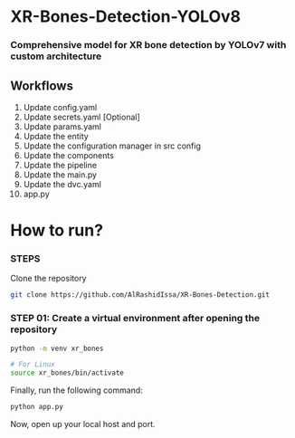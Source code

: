 # XR-Bones-Detection-YOLOv8 
### Comprehensive model for XR bone detection by YOLOv7 with custom architecture

## Workflows

1. Update config.yaml
2. Update secrets.yaml [Optional]
3. Update params.yaml
4. Update the entity
5. Update the configuration manager in src config
6. Update the components
7. Update the pipeline 
8. Update the main.py
9. Update the dvc.yaml
10. app.py

# How to run?
### STEPS

Clone the repository

```bash
git clone https://github.com/AlRashidIssa/XR-Bones-Detection.git
```

### STEP 01: Create a virtual environment after opening the repository

```bash
python -m venv xr_bones
```

```bash
# For Linux
source xr_bones/bin/activate
```

Finally, run the following command:

```bash
python app.py
```

Now, open up your local host and port.
```

```